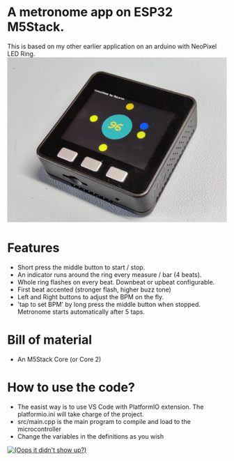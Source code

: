 # A metronome app on ESP32 M5Stack.
This is based on my other earlier application on an arduino with NeoPixel LED Ring.
![A picture](./media/m5stack_metronome.jpg)

# Features
- Short press the middle button to start / stop.
- An indicator runs around the ring every measure / bar (4 beats).
- Whole ring flashes on every beat. Downbeat or upbeat configurable.
- First beat accented (stronger flash, higher buzz tone)
- Left and Right buttons to adjust the BPM on the fly.
- 'tap to set BPM' by long press the middle button when stopped. Metronome starts automatically after 5 taps.

# Bill of material
- An M5Stack Core (or Core 2)

# How to use the code?
- The easist way is to use VS Code with PlatformIO extension. The platformio.ini will take charge of the project.
- src/main.cpp is the main program to compile and load to the microcontroller
- Change the variables in the definitions as you wish

[![(Oops it didn't show up?)](http://img.youtube.com/vi/skA2pAGD2J0/0.jpg)](http://www.youtube.com/watch?v=skA2pAGD2J0 "Video on YouTube")